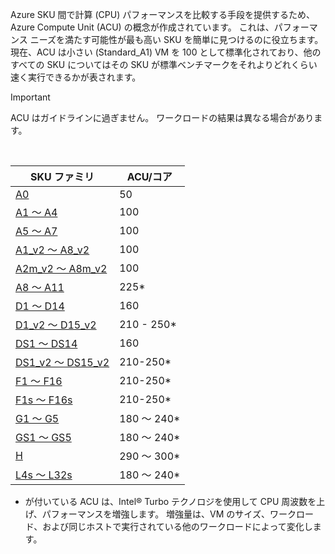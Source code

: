 



Azure SKU 間で計算 (CPU) パフォーマンスを比較する手段を提供するため、Azure Compute Unit (ACU) の概念が作成されています。 これは、パフォーマンス ニーズを満たす可能性が最も高い SKU を簡単に見つけるのに役立ちます。  現在、ACU は小さい (Standard_A1) VM を 100 として標準化されており、他のすべての SKU についてはその SKU が標準ベンチマークをそれよりどれくらい速く実行できるかが表されます。 

> [!IMPORTANT]
> ACU はガイドラインに過ぎません。  ワークロードの結果は異なる場合があります。 
> 
> 

<br>

| SKU ファミリ | ACU/コア |
| --- | --- |
| [A0](../articles/virtual-machines/virtual-machines-windows-sizes-general.md) |50 |
| [A1 ～ A4](../articles/virtual-machines/virtual-machines-windows-sizes-general.md) |100 |
| [A5 ～ A7](../articles/virtual-machines/virtual-machines-windows-sizes-general.md) |100 |
| [A1_v2 ～ A8_v2](../articles/virtual-machines/virtual-machines-windows-sizes-general.md) |100 |
| [A2m_v2 ～ A8m_v2](../articles/virtual-machines/virtual-machines-windows-sizes-general.md) |100 |
| [A8 ～ A11](../articles/virtual-machines/virtual-machines-windows-sizes-hpc.md) |225* |
| [D1 ～ D14](../articles/virtual-machines/virtual-machines-windows-sizes-general.md) |160 |
| [D1_v2 ～ D15_v2](../articles/virtual-machines/virtual-machines-windows-sizes-general.md) |210 - 250* |
| [DS1 ～ DS14](../articles/virtual-machines/virtual-machines-windows-sizes-memory.md) |160 |
| [DS1_v2 ～ DS15_v2](../articles/virtual-machines/virtual-machines-windows-sizes-memory.md) |210-250* |
| [F1 ～ F16](../articles/virtual-machines/virtual-machines-windows-sizes-compute.md) |210-250* |
| [F1s ～ F16s](../articles/virtual-machines/virtual-machines-windows-sizes-compute.md) |210-250* |
| [G1 ～ G5](../articles/virtual-machines/virtual-machines-windows-sizes-memory.md) |180 ～ 240* |
| [GS1 ～ GS5](../articles/virtual-machines/virtual-machines-windows-sizes-memory.md) |180 ～ 240* |
| [H](../articles/virtual-machines/virtual-machines-windows-sizes-hpc.md) |290 ～ 300* |
| [L4s ～ L32s](../articles/virtual-machines/virtual-machines-windows-sizes-storage.md) |180 ～ 240* |

* が付いている ACU は、Intel® Turbo テクノロジを使用して CPU 周波数を上げ、パフォーマンスを増強します。  増強量は、VM のサイズ、ワークロード、および同じホストで実行されている他のワークロードによって変化します。
